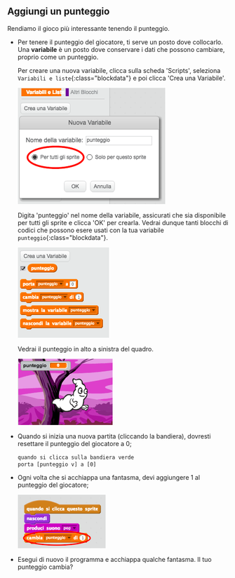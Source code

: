 ## Aggiungi un punteggio

Rendiamo il gioco più interessante tenendo il punteggio.

+ Per tenere il punteggio del giocatore, ti serve un posto dove collocarlo. Una __variabile__ è un posto dove conservare i dati che possono cambiare, proprio come un punteggio.

	Per creare una nuova variabile, clicca sulla scheda 'Scripts', seleziona `Variabili e liste`{:class="blockdata"} e poi clicca 'Crea una Variabile'.

	![screenshot](images/ghost-score.png)

	Digita 'punteggio' nel nome della variabile, assicurati che sia disponibile per tutti gli sprite e clicca 'OK' per crearla. Vedrai dunque tanti blocchi di codici che possono esere usati con la tua variabile `punteggio`{:class="blockdata"}.

	![screenshot](images/ghost-variable.png)

	Vedrai il punteggio in alto a sinistra del quadro.

	![screenshot](images/ghost-stage-score.png)

+ Quando si inizia una nuova partita (cliccando la bandiera), dovresti resettare il punteggio del giocatore a 0;

	```blocks
	quando si clicca sulla bandiera verde
	porta [punteggio v] a [0]
	```

+ Ogni volta che si acchiappa una fantasma, devi aggiungere 1 al punteggio del giocatore;

	![screenshot](images/ghost-change-score.png)

+ Esegui di nuovo il programma e acchiappa qualche fantasma. Il tuo punteggio cambia?
